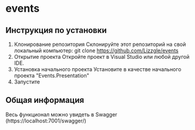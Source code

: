 # events
## Инструкция по установки
1. Клонирование репозитория
Склонируйте этот репозиторий на свой локальный компьютер:
git clone https://github.com/Lizzgle/events
2. Открытие проекта
Откройте проект в Visual Studio или любой другой IDE.
3. Установка начального проекта
Установите в качестве начального проекта "Events.Presentation"
4.  Запустите

## Общая информация
Весь функционал можно увидеть в Swagger (https://localhost:7001/swagger/)
